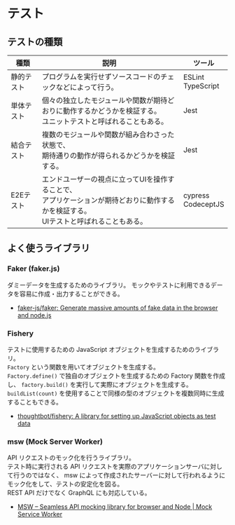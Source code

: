 # テスト

## テストの種類

| 種類 | 説明 | ツール |
| --- | --- | --- |
| 静的テスト | プログラムを実行せずソースコードのチェックなどによって行う。 | ESLint<br>TypeScript |
| 単体テスト | 個々の独立したモジュールや関数が期待どおりに動作するかどうかを検証する。<br>ユニットテストと呼ばれることもある。 | Jest |
| 結合テスト | 複数のモジュールや関数が組み合わさった状態で、<br>期待通りの動作が得られるかどうかを検証する。 | Jest |
| E2Eテスト | エンドユーザーの視点に立ってUIを操作することで、<br>アプリケーションが期待どおりに動作するかを検証する。<br>UIテストと呼ばれることもある。 | cypress<br>CodeceptJS |

## よく使うライブラリ

### Faker (faker.js)

ダミーデータを生成するためのライブラリ。
モックやテストに利用できるデータを容易に作成・出力することができる。

- [faker-js/faker: Generate massive amounts of fake data in the browser and node.js](https://github.com/faker-js/faker)

### Fishery

テストに使用するための JavaScript オブジェクトを生成するためのライブラリ。  
`Factory` という関数を用いてオブジェクトを生成する。  
`Factory.define()` で独自のオブジェクトを生成するための Factory 関数を作成し、 `factory.build()` を実行して実際にオブジェクトを生成する。  
`buildList(count)` を使用することで同様の型のオブジェクトを複数同時に生成することもできる。

- [thoughtbot/fishery: A library for setting up JavaScript objects as test data](https://github.com/thoughtbot/fishery)

### msw (Mock Server Worker)

API リクエストのモック化を行うライブラリ。  
テスト時に実行される API リクエストを実際のアプリケーションサーバに対して行うのではなく、 msw によって作成されたサーバーに対して行われるようにモック化をして、テストの安定化を図る。  
REST API だけでなく GraphQL にも対応している。

- [MSW – Seamless API mocking library for browser and Node | Mock Service Worker](https://mswjs.io/)